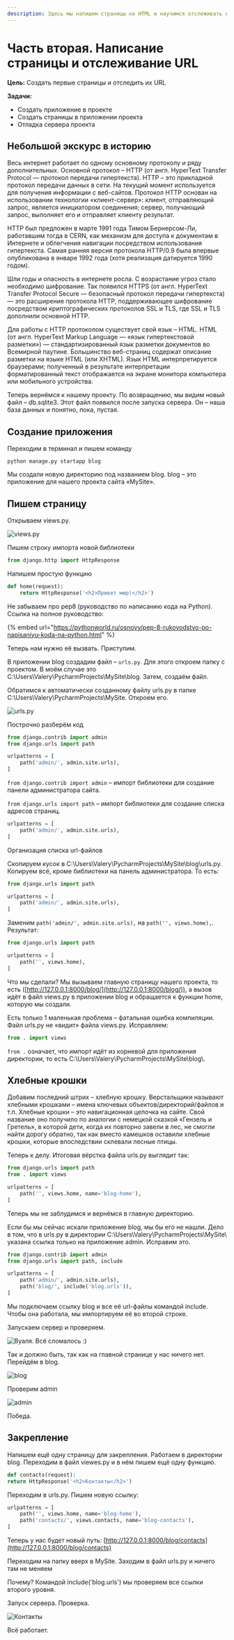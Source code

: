 ```yaml
---
description: Здесь мы напишем страницы на HTML и научимся отслеживать их в проекте
---
```


# Часть вторая. Написание страницы и отслеживание URL

**Цель:** Создать первые страницы и отследить их URL

**Задачи:**

* Создать приложение в проекте
* Создать страницы в приложении проекта
* Отладка сервера проекта

## Небольшой экскурс в историю

Весь интернет работает по одному основному протоколу и ряду дополнительных. Основной протокол – HTTP (от англ. HyperText Transfer Protocol — протокол передачи гипертекста). HTTP – это прикладной протокол передачи данных в сети. На текущий момент используется для получения информации с веб-сайтов. Протокол HTTP основан на использовании технологии «клиент-сервер»: клиент, отправляющий запрос, является инициатором соединения; сервер, получающий запрос, выполняет его и отправляет клиенту результат.

HTTP был предложен в марте 1991 года Тимом Бернерсом-Ли, работавшим тогда в CERN, как механизм для доступа к документам в Интернете и облегчения навигации посредством использования гипертекста. Самая ранняя версия протокола HTTP/0.9 была впервые опубликована в январе 1992 года (хотя реализация датируется 1990 годом).

Шли годы и опасность в интернете росла. С возрастание угроз стало необходимо шифрование. Так появился HTTPS (от англ. HyperText Transfer Protocol Secure — безопасный протокол передачи гипертекста) — это расширение протокола HTTP, поддерживающее шифрование посредством криптографических протоколов SSL и TLS, где SSL и TLS дополнили основной HTTP.

Для работы с HTTP протоколом существует свой язык – HTML. HTML (от англ. HyperText Markup Language — «язык гипертекстовой разметки») — стандартизированный язык разметки документов во Всемирной паутине. Большинство веб-страниц содержат описание разметки на языке HTML (или XHTML). Язык HTML интерпретируется браузерами; полученный в результате интерпретации форматированный текст отображается на экране монитора компьютера или мобильного устройства.

Теперь вернёмся к нашему проекту. По возвращению, мы видим новый файл – db.sqlite3. Этот файл появился после запуска сервера. Он – наша база данных и понятно, пока, пустая.

## Создание приложения

Переходим в терминал и пишем команду

```
python manage.py startapp blog
```

Мы создали новую директорию под названием blog. blog – это приложение для нашего проекта сайта «MySite».

## Пишем страницу

Открываем views.py.

![views.py](<.gitbook/assets/cf530c3f2863e1bf868ed099f82c51c8 (1).png>)

Пишем строку импорта новой библиотеки

```python
from django.http import HttpResponse
```

Напишем простую функцию

```python
def home(request):  
    return HttpResponse('<h2>Привет мир!</h2>')
```

Не забываем про pep8 (руководство по написанию кода на Python). Ссылка на полное руководство:

{% embed url="https://pythonworld.ru/osnovy/pep-8-rukovodstvo-po-napisaniyu-koda-na-python.html" %}

Теперь нам нужно её вызвать. Приступим.

В приложении blog создадим файл – `urls.py`. Для этого откроем папку с проектом. В моём случае это C:\Users\Valery\PycharmProjects\MySite\blog. Затем, создаём файл.

Обратимся к автоматически созданному файлу urls.py в папке C:\Users\Valery\PycharmProjects\MySite. Откроем его.

![urls.py](<.gitbook/assets/3b61eeca025d46d0711651ece135f089 (1).png>)

Построчно разберём код

```python
from django.contrib import admin  
from django.urls import path  

urlpatterns = [  
    path('admin/', admin.site.urls),  
]
```

`from django.contrib import admin` – импорт библиотеки для создание панели администратора сайта.

`from django.urls import path` – импорт библиотеки для создание списка адресов страниц.

```python
urlpatterns = [  
    path('admin/', admin.site.urls),  
]
```

Организация списка url-файлов

Скопируем кусок в C:\Users\Valery\PycharmProjects\MySite\blog\urls.py. Копируем всё, кроме библиотеки на панель администратора. То есть:

```python
from django.urls import path  

urlpatterns = [  
    path('admin/', admin.site.urls),  
]
```

Заменим `path('admin/', admin.site.urls),` на `path('', views.home),`. Результат:

```python
from django.urls import path  

urlpatterns = [  
    path('', views.home),  
]
```

Что мы сделали? Мы вызываем главную страницу нашего проекта, то есть ([http://127.0.0.1:8000/blog/](http://127.0.0.1:8000/blog/)), а вызов идёт в файл views.py в приложении blog и обращается к функции home, которую мы создали.

Есть только 1 маленькая проблема – фатальная ошибка компиляции. Файл urls.py не «видит» файла views.py. Исправляем:

```python
from . import views
```

`from .` означает, что импорт идёт из корневой для приложения директории, то есть C:\Users\Valery\PycharmProjects\MySite\blog\\.

## Хлебные крошки

Добавим последний штрих – хлебную крошку. Верстальщики называют хлебными крошками – имена ключевых объектов/директорий/файлов и т.п. Хлебные крошки – это навигационная цепочка на сайте. Свой название оно получило по аналогии с немецкой сказкой «Гензель и Гретель», в которой дети, когда их повторно завели в лес, не смогли найти дорогу обратно, так как вместо камешков оставили хлебные крошки, которые впоследствии склевали лесные птицы.

Теперь к делу. Итоговая вёрстка файла urls.py выглядит так:

```python
from django.urls import path  
from . import views  

urlpatterns = [  
    path('', views.home, name='blog-home'),  
]
```

Теперь мы не заблудимся и вернёмся в главную директорию.

Если бы мы сейчас искали приложение blog, мы бы его не нашли. Дело в том, что в urls.py в директории C:\Users\Valery\PycharmProjects\MySite\ указана ссылка только на приложение admin. Исправим это.

```python
from django.contrib import admin  
from django.urls import path, include  

urlpatterns = [  
    path('admin/', admin.site.urls),  
    path('blog/', include('blog.urls')),  
]
```

Мы подключаем ссылку blog и все её url-файлы командой include. Чтобы она работала, мы импортируем её во второй строке.

Запускаем сервер и проверяем.

![Вуаля. Всё сломалось :)](<.gitbook/assets/f48de5d7a4f93c21b2f3e58b256bd962 (1).png>)

Так и должно быть, так как на главной странице у нас ничего нет. Перейдём в blog.

![blog](.gitbook/assets/0d1f33fa8f930ad1eef2a40b825967c1.png)

Проверим admin

![admin](<.gitbook/assets/7fb9e95d191982c47585d8937f1576d2 (1).png>)

Победа.

## Закрепление

Напишем ещё одну страницу для закрепления. Работаем в директории blog. Переходим в файл viewes.py и в нём пишем ещё одну функцию.

```python
def contacts(request):  
return HttpResponse('<h2>Контакты</h2>')
```

Переходим в urls.py. Пишем новую ссылку:

```python
urlpatterns = [  
    path('', views.home, name='blog-home'),  
    path('contacts/', views.contacts, name='blog-contacts'),  
]
```

Теперь у нас будет новый путь: [http://127.0.0.1:8000/blog/contacts](http://127.0.0.1:8000/blog/contacts)

Переходим на папку вверх в MySite. Заходим в файл urls.py и ничего там не меняем

Почему? Командой include('blog.urls') мы проверяем все ссылки второго уровня.

Запуск сервера. Проверка.

![Контакты](<.gitbook/assets/16bd5065d45a413495a8001ebe17a9a5 (1).png>)

Всё работает.
